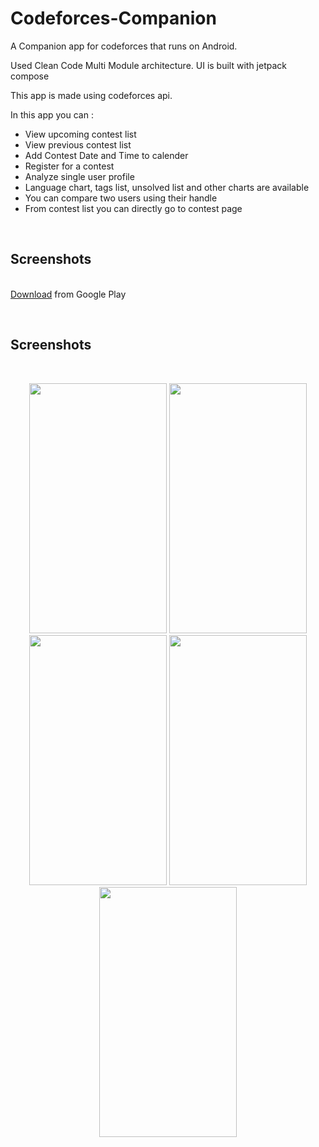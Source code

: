 # Codeforces-Companion
A Companion app for codeforces that runs on Android.


Used Clean Code Multi Module architecture. UI is built with jetpack compose

This app is made using codeforces api.

In this app you can :<br>
 - View upcoming contest list<br>
 - View previous contest list<br>
 - Add Contest Date and Time to calender
 - Register for a contest
 - Analyze single user profile<br>
 - Language chart, tags list, unsolved list and other charts are available<br>
 - You can compare two users using their handle<br>
 - From contest list you can directly go to contest page<br>
 
 <br><h2>Screenshots</h2><br>
 <a href="https://play.google.com/store/apps/details?id=com.codeforcesvisualizer">Download</a> from Google Play
 
<br><h2>Screenshots</h2><br>
<p align="center">
  <img src="https://user-images.githubusercontent.com/27812028/162456852-72d8871e-f71f-4ed2-bfa9-d5cca7257aaf.png" width="220" height="400">
  <img src="https://user-images.githubusercontent.com/27812028/162458461-1965b54c-cf98-4a49-940e-b9ff01acdab2.png" width="220" height="400">
  <img src="https://user-images.githubusercontent.com/27812028/162458749-d94fe820-95e4-4382-b584-cf1087d17f4b.png" width="220" height="400">
  <img src="https://user-images.githubusercontent.com/27812028/162458771-deae3350-a413-49b1-bc84-12afce9da048.png" width="220" height="400">
  <img src="https://user-images.githubusercontent.com/27812028/162458778-4644542d-66cd-4804-b84b-c9f52d2649aa.png" width="220" height="400">
</p>
